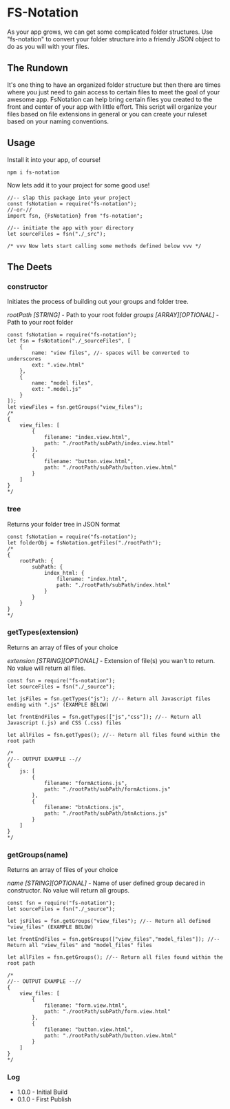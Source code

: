 # FS-Notation #
As your app grows, we can get some complicated folder structures. Use "fs-notation" to convert your folder structure into a friendly JSON object to do as you will with your files.

## The Rundown ##
It's one thing to have an organized folder structure but then there are times where you just need to gain access to certain files to meet the goal of your awesome app. FsNotation can help bring certain files you created to the front and center of your app with little effort. This script will organize your files based on file extensions in general or you can create your ruleset based on your naming conventions. 

## Usage ##
Install it into your app, of course!
```
npm i fs-notation
```
Now lets add it to your project for some good use!
```
//-- slap this package into your project
const fsNotation = require("fs-notation");
//-or-//
import fsn, {FsNotation} from "fs-notation";

//-- initiate the app with your directory
let sourceFiles = fsn("./_src");

/* vvv Now lets start calling some methods defined below vvv */
```

## The Deets ##
### constructor ###
Initiates the process of building out your groups and folder tree.

*rootPath [STRING]* - Path to your root folder
*groups [ARRAY][OPTIONAL]* - Path to your root folder
```
const fsNotation = require("fs-notation");
let fsn = fsNotation("./_sourceFiles", [
    {
        name: "view files", //- spaces will be converted to underscores
        ext: ".view.html"
    },
    {
        name: "model files",
        ext: ".model.js"
    }
]);
let viewFiles = fsn.getGroups("view_files");
/*
{
    view_files: [
        {
            filename: "index.view.html",
            path: "./rootPath/subPath/index.view.html"
        },
        {
            filename: "button.view.html",
            path: "./rootPath/subPath/button.view.html"
        }
    ]
}
*/
```

### tree ###
Returns your folder tree in JSON format

```
const fsNotation = require("fs-notation");
let folderObj = fsNotation.getFiles("./rootPath");
/*
{
    rootPath: {
        subPath: {
            index_html: {
                filename: "index.html",
                path: "./rootPath/subPath/index.html"
            }
        }
    }
}
*/
```

### getTypes(extension) ###
Returns an array of files of your choice

*extension [STRING][OPTIONAL]* - Extension of file(s) you wan't to return. No value will return all files.
```
const fsn = require("fs-notation");
let sourceFiles = fsn("./_source");

let jsFiles = fsn.getTypes("js"); //-- Return all Javascript files ending with ".js" (EXAMPLE BELOW)

let frontEndFiles = fsn.getTypes(["js","css"]); //-- Return all Javascript (.js) and CSS (.css) files

let allFiles = fsn.getTypes(); //-- Return all files found within the root path

/*
//-- OUTPUT EXAMPLE --//
{
    js: [
        {
            filename: "formActions.js",
            path: "./rootPath/subPath/formActions.js"
        },
        {
            filename: "btnActions.js",
            path: "./rootPath/subPath/btnActions.js"
        }
    ]
}
*/
```

### getGroups(name) ###
Returns an array of files of your choice

*name [STRING][OPTIONAL]* - Name of user defined group decared in constructor. No value will return all groups.
```
const fsn = require("fs-notation");
let sourceFiles = fsn("./_source");

let jsFiles = fsn.getGroups("view_files"); //-- Return all defined "view_files" (EXAMPLE BELOW)

let frontEndFiles = fsn.getGroups(["view_files","model_files"]); //-- Return all "view_files" and "model_files" files

let allFiles = fsn.getGroups(); //-- Return all files found within the root path

/*
//-- OUTPUT EXAMPLE --//
{
    view_files: [
        {
            filename: "form.view.html",
            path: "./rootPath/subPath/form.view.html"
        },
        {
            filename: "button.view.html",
            path: "./rootPath/subPath/button.view.html"
        }
    ]
}
*/
```


### Log ###
- 1.0.0 - Initial Build
- 0.1.0 - First Publish